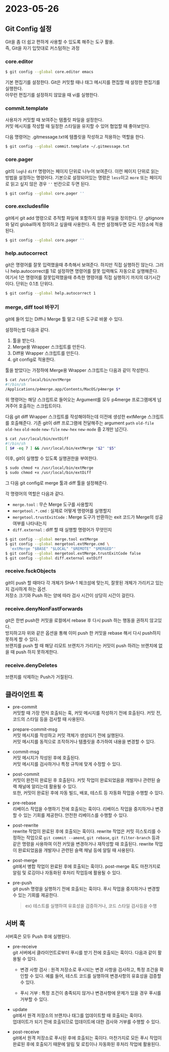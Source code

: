 # 2023-05-26

## Git Config 설정

Git을 좀 더 쉽고 편하게 사용할 수 있도록 해주는 도구 활용.  
즉, Git을 자기 입맛대로 커스텀하는 과정

### core.editor

```sh
$ git config --global core.editor emacs
```

기본 편집기를 설정한다.
Git은 커밋할 때나 태그 메시지를 편집할 때 설정한 편집기를 실행한다.  
아무런 편집기를 설정하지 않았을 때 vi를 실행한다.

### commit.template

사용자가 커밋할 때 보여주는 템플릿 파일을 설정한다.  
커밋 메시지를 작성할 때 일정한 스타일을 유지할 수 있어 협업할 때 좋아보인다.

다음 명령어는 .gitmessage.txt에 템플릿을 작성하고 적용하는 역할을 한다.

```sh
$ git config --global commit.template ~/.gitmessage.txt
```

### core.pager

git의 `log`나 `diff` 명령어는 페이지 단위로 나누어 보여준다. 이런 페이지 단위로 읽는 방법을 설정하는 명령어다. 기본으로 설정되어있는 명령은 `less`이고 `more` 또는 페이지로 읽고 싶지 않은 경우 `''` 빈칸으로 두면 된다.

```sh
$ git config --global core.pager ''
```

### core.excludesfile

git에서 git add 명령으로 추적할 파일에 포함하지 않을 파일을 정의한다. 단 .gitignore와 달리 global하게 정의하고 싶을때 사용한다. 즉 한번 설정해두면 모든 저장소에 적용된다.

```sh
$ git config --global core.pager ''
```

### help.autocorrect

git은 명령어를 잘못 입력했을때 추측해서 보여준다. 하지만 직접 실행하진 않는다. 그러나 help.autocorrect를 1로 설정하면 명령어를 잘못 입력해도 자동으로 실행해준다.  
여기서 1은 명령어를 잘못입력했을때 추측한 명령어를 직접 실행하기 까지의 대기시간이다. 단위는 0.1초 단위다.

```sh
$ git config --global help.autocorrect 1
```

### merge, diff tool 바꾸기

git에 들어 있는 Diff나 Merge 툴 말고 다른 도구로 바꿀 수 있다.

설정하는법 다음과 같다.

1. 툴을 받는다.
2. Merge용 Wrapper 스크립트를 만든다.
3. Diff용 Wrapper 스크립트를 만든다.
4. git config로 적용한다.

툴을 받았다는 가정하에 Merge용 Wrapper 스크립트는 다음과 같이 작성한다.

```sh
$ cat /usr/local/bin/extMerge
#!/bin/sh
/Applications/p4merge.app/Contents/MacOS/p4merge $*
```

위 명령어는 해당 스크립트로 들어오는 Argument를 모두 p4merge 프로그램에게 넘겨주어 호출하는 스크립트이다.

다음 git diff Wrapper 스크립트를 작성해야하는데 이전에 생성한 extMerge 스크립트를 호출해준다. 기존 git이 diff 프로그램에 전달해주는 argument `path` `old-file` `old-hex` `old-mode` `new-file` `new-hex` `new-mode` 중 2개만 넘긴다.

```sh
$ cat /usr/local/bin/extDiff
#!/bin/sh
[ $# -eq 7 ] && /usr/local/bin/extMerge "$2" "$5"
```

이후, git이 실행할 수 있도록 실행권한을 부여한다.

```sh
$ sudo chmod +x /usr/local/bin/extMerge
$ sudo chmod +x /usr/local/bin/extDiff
```

그 다음 git config로 merge 툴과 diff 툴을 설정해준다.

각 명령어의 역할은 다음과 같다.

- `merge.tool` : 무슨 Merge 도구를 사용할지
- `mergetool.*.cmd` : 실제로 어떻게 명령어를 실행할지
- `mergetool.trustExitCode` : Merge 도구가 반환하는 exit 코드가 Merge의 성공 여부를 나타내는지
- `diff.external` : diff 할 때 실행할 명령어가 무엇인지

```sh
$ git config --global merge.tool extMerge
$ git config --global mergetool.extMerge.cmd \
  'extMerge "$BASE" "$LOCAL" "$REMOTE" "$MERGED"'
$ git config --global mergetool.extMerge.trustExitCode false
$ git config --global diff.external extDiff
```

### receive.fsckObjects

git이 push 할 때마다 각 개체가 SHA-1 체크섬에 맞는지, 잘못된 개체가 가리키고 있는지 검사하게 하는 옵션.  
저장소 크기와 Push 하는 양에 따라 검사 시간이 상당히 시간이 걸린다.

### receive.denyNonFastForwards

git은 한번 push한 커밋을 로컬에서 rebase 후 다시 push 하는 행동을 권하지 않고있다.  
방지하고자 위와 같은 옵션을 통해 이미 push 한 커밋을 rebase 해서 다시 push하지 못하게 할 수 있다.  
브랜치를 push 할 때 해당 리모트 브랜치가 가리키는 커밋이 push 하려는 브랜치에 없을 때 push 하지 못하게한다.

### receive.denyDeletes

브랜치를 삭제하는 Push가 거절된다.

## 클라이언트 훅

- pre-commit  
  커밋할 때 가장 먼저 호출되는 훅, 커밋 메시지를 작성하기 전에 호출된다.
  커밋 전, 코드의 스타일 등을 검사할 때 사용된다.

- prepare-commit-msg  
  커밋 메시지를 작성하고 커밋 객체가 생성되기 전에 실행된다.  
  커밋 메시지를 동적으로 조작하거나 템플릿을 추가하여 내용을 변경할 수 있다.

- commit-msg  
  커밋 메시지가 작성된 후에 호출된다.  
  커밋 메시지를 검사하거나 특정 규칙에 맞게 수정할 수 있다.

- post-commit  
  커밋이 완전히 완료된 후 호출된다.
  커밋 작업이 완료되었음을 개발자나 관련된 슬랙 채널에 알리는데 활용될 수 있다.  
   또한, 커밋이 완료된 후에 자동 빌드, 배포, 테스트 등 자동화 작업을 수행할 수 있다.

- pre-rebase  
  리베이스 작업을 수행하기 전에 호출되는 훅이다. 리베이스 작업을 중지하거나 변경할 수 있는 기회를 제공한다. 안전한 리베이스를 수행할 수 있다.

- post-rewrite  
  rewrite 작업이 완료된 후에 호출되는 훅이다.
  rewrite 작업은 커밋 히스토리를 수정하는 작업으로 `git commit --amend`, `git rebase`, `git filter-branch` 등과 같은 명령을 사용하여 이전 커밋을 변경하거나 재작성할 때 호출된다. rewrite 작업이 완료되었음을 개발자나 관련된 슬랙 채널 등에 알릴 때 사용된다.

- post-merge  
  git에서 병합 작업이 완료된 후에 호출되는 훅이다.
  post-merge 훅도 마찬가지로 알림 및 로깅이나 자동화된 후처리 작업등에 활용될 수 있다.

- pre-push  
  git push 명령을 실행하기 전에 호출되는 훅이다. 푸시 작업을 중지하거나 변경할 수 있는 기회를 제공한다.
  > ex) 테스트를 실행하여 유효성을 검증하거나, 코드 스타일 검사등을 수행

## 서버 훅

서버훅은 모두 Push 후에 실행된다.

- pre-receive  
  git 서버에서 클라이언트로부터 푸시를 받기 전에 호출되는 훅이다. 다음과 같이 활용될 수 있다.

  - 변경 사항 검사 : 원격 저장소로 푸시되는 변경 사항을 검사하고, 특정 조건을 확인할 수 있다. 예를 들어, 테스트 코드를 실행하여 변경사항의 유효성을 검증할 수 있다.

  - 푸시 거부 : 특정 조건이 충족되지 않거나 변경사항에 문제가 있을 경우 푸시를 거부할 수 있다.

- update  
  git에서 원격 저장소의 브랜치나 태그를 업데이트할 때 호출되는 훅이다.  
  업데이트가 되기 전에 호출되므로 업데이트에 대한 검사와 거부를 수행할 수 있다.

- post-receive  
  git에서 원격 저장소로 푸시된 후에 호출되는 훅이다.
  마찬가지로 모든 푸시 작업이 완료된 후에 호출되기 때문에 알림 및 로킹이나 자동화된 후처리 작업에 활용된다.
